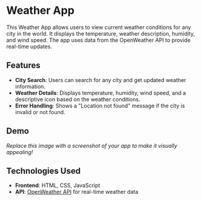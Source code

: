 # Weather App

This Weather App allows users to view current weather conditions for any city in the world. It displays the temperature, weather description, humidity, and wind speed. The app uses data from the OpenWeather API to provide real-time updates.

## Features

- **City Search**: Users can search for any city and get updated weather information.
- **Weather Details**: Displays temperature, humidity, wind speed, and a descriptive icon based on the weather conditions.
- **Error Handling**: Shows a "Location not found" message if the city is invalid or not found.

## Demo
 
*Replace this image with a screenshot of your app to make it visually appealing!*

## Technologies Used

- **Frontend**: HTML, CSS, JavaScript
- **API**: [OpenWeather API](https://openweathermap.org/api) for real-time weather data
